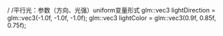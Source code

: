 /
/平行光：参数（方向、光强）uniform变量形式
glm::vec3 lightDirection = glm::vec3(-1.0f, -1.0f, -1.0f);
glm::vec3 lightColor = glm::vec3(0.9f, 0.85f, 0.75f);
<!--stackedit_data:
eyJoaXN0b3J5IjpbLTExNTQ4MjUwNzksLTIwODg3NDY2MTJdfQ
==
-->